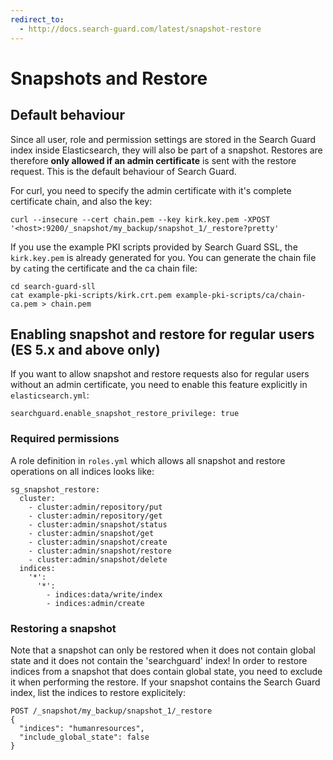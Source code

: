 ```yaml
---
redirect_to:
  - http://docs.search-guard.com/latest/snapshot-restore
---
```


<!---
Copryight 2017 floragunn GmbH
-->

# Snapshots and Restore

## Default behaviour

Since all user, role and permission settings are stored in the Search Guard index inside Elasticsearch, they will also be part of a snapshot. Restores are therefore **only allowed if an admin certificate** is sent with the restore request. This is the default behaviour of Search Guard.

For curl, you need to specify the admin certificate with it's complete certificate chain, and also the key:

```
curl --insecure --cert chain.pem --key kirk.key.pem -XPOST '<host>:9200/_snapshot/my_backup/snapshot_1/_restore?pretty'
```

If you use the example PKI scripts provided by Search Guard SSL, the `kirk.key.pem` is already generated for you. You can generate the chain file by `cat`ing the certificate and the ca chain file:

```
cd search-guard-sll
cat example-pki-scripts/kirk.crt.pem example-pki-scripts/ca/chain-ca.pem > chain.pem
```

## Enabling snapshot and restore for regular users (ES 5.x and above only)

If you want to allow snapshot and restore requests also for regular users without an admin certificate, you need to enable this feature explicitly in `elasticsearch.yml`:

```
searchguard.enable_snapshot_restore_privilege: true
```

### Required permissions

A role definition in `roles.yml` which allows all snapshot and restore operations on all indices looks like:

```
sg_snapshot_restore:
  cluster:
    - cluster:admin/repository/put
    - cluster:admin/repository/get
    - cluster:admin/snapshot/status
    - cluster:admin/snapshot/get
    - cluster:admin/snapshot/create
    - cluster:admin/snapshot/restore
    - cluster:admin/snapshot/delete
  indices:
    '*':
      '*':
        - indices:data/write/index
        - indices:admin/create
```

### Restoring a snapshot

Note that a snapshot can only be restored when it does not contain global state and it does not contain the 'searchguard' index! In order to restore indices from a snapshot that does contain global state, you need to exclude it when performing the restore. If your snapshot contains the Search Guard index, list the indices to restore explicitely:

```
POST /_snapshot/my_backup/snapshot_1/_restore
{
  "indices": "humanresources",  
  "include_global_state": false
}
```